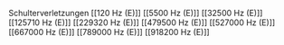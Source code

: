 Schulterverletzungen
[[120 Hz (E)]]
[[5500 Hz (E)]]
[[32500 Hz (E)]]
[[125710 Hz (E)]]
[[229320 Hz (E)]]
[[479500 Hz (E)]]
[[527000 Hz (E)]]
[[667000 Hz (E)]]
[[789000 Hz (E)]]
[[918200 Hz (E)]]